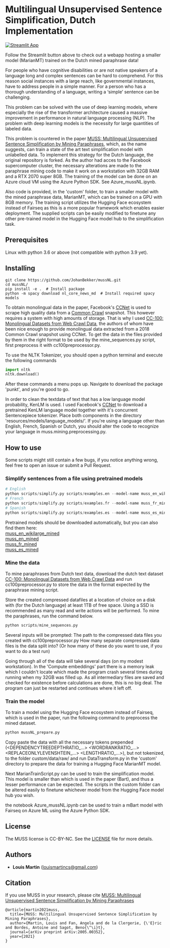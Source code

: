 # Multilingual Unsupervised Sentence Simplification, Dutch Implementation

[![Streamlit App](https://static.streamlit.io/badges/streamlit_badge_black_white.svg)](https://share.streamlit.io/johanbekker/mussstreamlit/app.py)

Follow the Streamlit button above to check out a webapp hosting a smaller model (MarianMT) trained on the Dutch mined paraphrase data!

For people who have cognitive disabilities or are not native speakers of a language long and complex sentences can be hard to comprehend. 
For this reason social instances with a large reach, like governmental instances, have to address people in a simple manner. 
For a person who has a thorough understanding of a language, writing a ‘simple’ sentence can be challenging.

This problem can be solved with the use of deep learning models, where especially the rise of the transformer architecture caused a massive 
improvement in performance in natural language processing (NLP). The problem with deep learning models is the necessity for large quantities of labeled data.

This problem is countered in the paper [MUSS: Multilingual Unsupervised Sentence Simplification by Mining Paraphrases](https://github.com/facebookresearch/muss), 
which, as the name suggests, can train a state of the art text simplification model with unlabelled data. To implement this strategy for 
the Dutch language, the original repository is forked. As the author had acces to the Facebook supercomputer cluster, the necessary 
alterations are made to the paraphrase mining code to make it work on a workstation with 32GB RAM and a RTX 2070 super 8GB. The training of the
model can be done on an Azure cloud VM using the Azure Python SDK. See Azure_mussNL.ipynb.

Also code is provided, in the 'custom' folder, to train a smaller model with the mined paraphrase data, MarianMT, which can be trained on a GPU with 8GB memory. 
The training script utilizes the Hugging Face ecosystem instead of Fairseq as this is a more popular framework which enables easier deployment. The supplied scripts
can be easily modified to finetune any other pre-trained model in the Hugging Face model hub to the simplification task.

## Prerequisites

Linux with python 3.6 or above (not compatible with python 3.9 yet).

## Installing

```
git clone https://github.com/JohanBekker/mussNL.git
cd mussNL/
pip install -e .  # Install package
python -m spacy download nl_core_news_md  # Install required spacy models
```

To obtain monolingual data in the paper, Facebook's [CCNet](https://github.com/facebookresearch/cc_net) is used to scrape high quality data from a
[Common Crawl](https://commoncrawl.org/) snapshot. This however requires a system with high amounts of storage. That is why I used
[CC-100: Monolingual Datasets from Web Crawl Data](https://data.statmt.org/cc-100/), the authors of whom have been nice enough to 
provide monolingual data extracted from a 2018 Common Crawl snapshot using CCNet. To get the data in the files provided by them in the
right format to be used by the mine_sequences.py script, first preprocess it with cc100preprocessor.py.

To use the NLTK Tokenizer, you should open a python terminal and execute the following commands

```python
import nltk
nltk.download()
```
After these commands a menu pops up. Navigate to download the package 'punkt', and you're good to go.

In order to clean the textdata of text that has a low language model probability, KenLM is used. I used Facebook's [CCNet](https://github.com/facebookresearch/cc_net)
to download a pretrained KenLM language model together with it's concurrent Sentencepiece tokenizer. Place both components in the directory
'resources/models/language_models/'. If you're using a language other than English, French, Spanish or Dutch, you should alter the code to recognize your language in
muss.mining.preprocessing.py.



## How to use
Some scripts might still contain a few bugs, if you notice anything wrong, feel free to open an issue or submit a Pull Request.

### Simplify sentences from a file using pretrained models
```python
# English
python scripts/simplify.py scripts/examples.en --model-name muss_en_wikilarge_mined
# French
python scripts/simplify.py scripts/examples.fr --model-name muss_fr_mined
# Spanish
python scripts/simplify.py scripts/examples.es --model-name muss_es_mined
```

Pretrained models should be downloaded automatically, but you can also find them here:  
[muss_en_wikilarge_mined](https://dl.fbaipublicfiles.com/muss/muss_en_wikilarge_mined.tar.gz)  
[muss_en_mined](https://dl.fbaipublicfiles.com/muss/muss_en_mined.tar.gz)  
[muss_fr_mined](https://dl.fbaipublicfiles.com/muss/muss_fr_mined.tar.gz)  
[muss_es_mined](https://dl.fbaipublicfiles.com/muss/muss_es_mined.tar.gz)  

### Mine the data

To mine paraphrases from Dutch text data, download the dutch text dataset [CC-100: Monolingual Datasets from Web Crawl Data](https://data.statmt.org/cc-100/)
and run cc100preprocessor.py to store the data in the format expected by the paraphrase mining script.

Store the created compressed datafiles at a location of choice on a disk with (for the Dutch language) at least 1TB of free space. Using a SSD is recommended as
many read and write actions will be performed. To mine the paraphrases, run the command below.

```python
python scripts/mine_sequences.py
```

Several inputs will be prompted:
The path to the compressed data files you created with cc100preprocessor.py
How many separate compressed data files is the data split into? (Or how many of these do you want to use, if you want to do a test run)

Going through all of the data will take several days (on my modest workstation). In the 'Compute embeddings' part there is a memory leak which I
couldn't locate which made the program crash several times during running when my 32GB was filled up. As all intermediary files are saved and
checked for existence before calculations are done, this is no big deal. The program can just be restarted and continues where it left off.

### Train the model

To train a model using the Hugging Face ecosystem instead of Fairseq, which is used in the paper, run the following command to preprocess the mined dataset.

```python
python mussNL_prepare.py
```

Copy paste the data with all the necessary tokens prepended (<DEPENDENCYTREEDEPTHRATIO_...> <WORDRANKRATIO_...> <REPLACEONLYLEVENSHTEIN_...> <LENGTHRATIO_...>), 
but not tokenized, to the folder custom/data/raw/ and run DataTransform.py in the 'custom' directory to prepare the data for training a
Hugging Face MarianMT model.

Next MarianTrainScript.py can be used to train the simplification model. This model is smaller than which is used in the paper (Bart), and thus a lesser
performance can be expected. The scripts in the custom folder can be altered easily to finetune whichever model from the Hugging Face model hub you wish.

the notebook Azure_mussNL.ipynb can be used to train a mBart model with Fairseq on Azure ML using the Azure Python SDK.

## License

The MUSS license is CC-BY-NC. See the [LICENSE](LICENSE) file for more details.

## Authors

* **Louis Martin** ([louismartincs@gmail.com](mailto:louismartincs@gmail.com))


## Citation

If you use MUSS in your research, please cite [MUSS: Multilingual Unsupervised Sentence Simplification by Mining Paraphrases](https://arxiv.org/abs/2005.00352)

```
@article{martin2021muss,
  title={MUSS: Multilingual Unsupervised Sentence Simplification by Mining Paraphrases},
  author={Martin, Louis and Fan, Angela and de la Clergerie, {\'E}ric and Bordes, Antoine and Sagot, Beno{\^\i}t},
  journal={arXiv preprint arXiv:2005.00352},
  year={2021}
}
```
